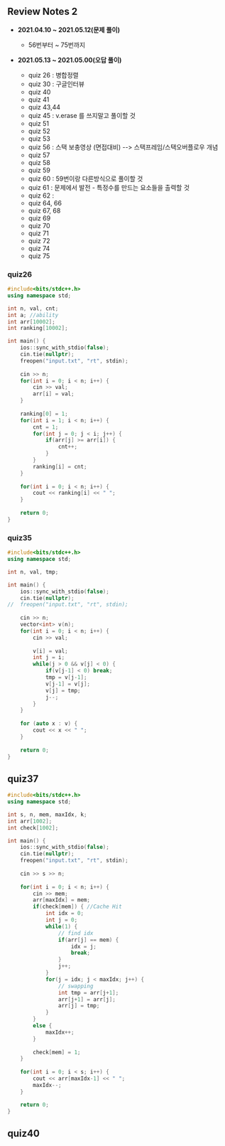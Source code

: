 ## Review Notes 2
- **2021.04.10 ~ 2021.05.12(문제 풀이)**
    - 56번부터 ~ 75번까지

- **2021.05.13 ~ 2021.05.00(오답 풀이)**
    - quiz 26 : 병합정렬
    - quiz 30 : 구글인터뷰
    - quiz 40 
    - quiz 41 
    - quiz 43,44
    - quiz 45 : v.erase 를 쓰지말고 풀이할 것
    - quiz 51
    - quiz 52
    - quiz 53
    - quiz 56 : 스택 보충영상 (면접대비) --> 스택프레임/스택오버플로우 개념
    - quiz 57
    - quiz 58
    - quiz 59 
    - quiz 60 : 59번이랑 다른방식으로 풀이할 것<!--강의 다시 보기, 강의처럼 면접 대비 멘트 연습해 볼 것-->
    - quiz 61 : 문제에서 발전 - 특정수를 만드는 요소들을 출력할 것<!--예를들어 6+8-2=12 인 경우, -2 0 6 8 이렇게 출력할 것 -->
    - quiz 62 : <!--병합정렬 강의듣고 100프로 이해한적 오늘이 레알 처음... 명강의다 강의 또듣자-->
    - quiz 64, 66
    - quiz 67, 68
    - quiz 69
    - quiz 70
    - quiz 71
    - quiz 72
    - quiz 74
    - quiz 75


### quiz26
```c++
#include<bits/stdc++.h>
using namespace std;

int n, val, cnt;
int a; //ability
int arr[10002];
int ranking[10002];

int main() {
	ios::sync_with_stdio(false);
	cin.tie(nullptr);
	freopen("input.txt", "rt", stdin);
	
	cin >> n;
	for(int i = 0; i < n; i++) {
		cin >> val;
		arr[i] = val;		
	}
	
	ranking[0] = 1;
	for(int i = 1; i < n; i++) {
		cnt = 1;
		for(int j = 0; j < i; j++) {
			if(arr[j] >= arr[i]) {
				cnt++;
			}
		}
		ranking[i] = cnt;
	}
	
	for(int i = 0; i < n; i++) {
		cout << ranking[i] << " ";
	}
	
	return 0;
}
```

### quiz35
```c++
#include<bits/stdc++.h>
using namespace std;

int n, val, tmp;

int main() {
	ios::sync_with_stdio(false);
	cin.tie(nullptr);
//	freopen("input.txt", "rt", stdin);
	
	cin >> n;
	vector<int> v(n);
	for(int i = 0; i < n; i++) {
		cin >> val;
		
		v[i] = val;
		int j = i;
		while(j > 0 && v[j] < 0) {
			if(v[j-1] < 0) break;
			tmp = v[j-1];
			v[j-1] = v[j];
			v[j] = tmp;
			j--;
		}
	}
	
	for (auto x : v) {
		cout << x << " ";
	}
	
	return 0;
}
```

## quiz37

```c++
#include<bits/stdc++.h>
using namespace std;

int s, n, mem, maxIdx, k;
int arr[1002];
int check[1002];

int main() {
	ios::sync_with_stdio(false);
	cin.tie(nullptr);
	freopen("input.txt", "rt", stdin);
	
	cin >> s >> n;
	
	for(int i = 0; i < n; i++) {
		cin >> mem;
		arr[maxIdx] = mem;
		if(check[mem]) { //Cache Hit
			int idx = 0;
			int j = 0;
			while(1) {
				// find idx 
				if(arr[j] == mem) {
					idx = j;
					break;
				}
				j++;
			}
			for(j = idx; j < maxIdx; j++) {
				// swapping
				int tmp = arr[j+1];
				arr[j+1] = arr[j];
				arr[j] = tmp;
			}	
		}
		else {
			maxIdx++;
		}
		
		check[mem] = 1;		
	}
	
	for(int i = 0; i < s; i++) {
		cout << arr[maxIdx-1] << " ";
		maxIdx--;
	}

	return 0;
}
```
## quiz40
